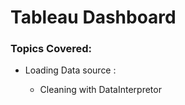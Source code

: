 # Tableau Dashboard

### Topics Covered: 
 
 - Loading Data source : 
 
    - Cleaning with DataInterpretor
